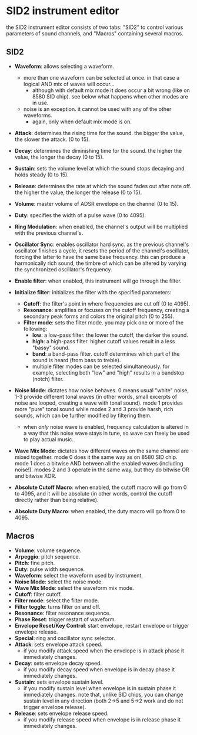 # SID2 instrument editor

the SID2 instrument editor consists of two tabs: "SID2" to control various parameters of sound channels, and "Macros" containing several macros.

## SID2

- **Waveform**: allows selecting a waveform.
  - more than one waveform can be selected at once. in that case a logical AND mix of waves will occur...
    - although with default mix mode it does occur a bit wrong (like on 8580 SID chip). see below what happens when other modes are in use.
  - noise is an exception. it cannot be used with any of the other waveforms.
    - again, only when default mix mode is on.
- **Attack**: determines the rising time for the sound. the bigger the value, the slower the attack. (0 to 15).
- **Decay**: determines the diminishing time for the sound. the higher the value, the longer the decay (0 to 15).
- **Sustain**: sets the volume level at which the sound stops decaying and holds steady (0 to 15).
- **Release**: determines the rate at which the sound fades out after note off. the higher the value, the longer the release (0 to 15).
- **Volume**: master volume of ADSR envelope on the channel (0 to 15).
- **Duty**: specifies the width of a pulse wave (0 to 4095).
- **Ring Modulation**: when enabled, the channel's output will be multiplied with the previous channel's.
- **Oscillator Sync**: enables oscillator hard sync. as the previous channel's oscillator finishes a cycle, it resets the period of the channel's oscillator, forcing the latter to have the same base frequency. this can produce a harmonically rich sound, the timbre of which can be altered by varying the synchronized oscillator's frequency.

- **Enable filter**: when enabled, this instrument will go through the filter.
- **Initialize filter**: initializes the filter with the specified parameters:
  - **Cutoff**: the filter's point in where frequencies are cut off (0 to 4095).
  - **Resonance**: amplifies or focuses on the cutoff frequency, creating a secondary peak forms and colors the original pitch (0 to 255).
  - **Filter mode**: sets the filter mode. you may pick one or more of the following:
    - **low**: a low-pass filter. the lower the cutoff, the darker the sound.
    - **high**: a high-pass filter. higher cutoff values result in a less "bassy" sound.
    - **band**: a band-pass filter. cutoff determines which part of the sound is heard (from bass to treble).
    - multiple filter modes can be selected simultaneously. for example, selecting both "low" and "high" results in a bandstop (notch) filter.

- **Noise Mode**: dictates how noise behaves. 0 means usual "white" noise, 1-3 provide different tonal waves (in other words, small excerpts of noise are looped, creating a wave with tonal sound). mode 1 provides more "pure" tonal sound while modes 2 and 3 provide harsh, rich sounds, which can be further modified by filtering them.
  - when *only* noise wave is enabled, frequency calculation is altered in a way that this noise wave stays in tune, so wave can freely be used to play actual music.
- **Wave Mix Mode**: dictates how different waves on the same channel are mixed together. mode 0 does it the same way as on 8580 SID chip. mode 1 does a bitwise AND between all the enabled waves (including noise!). modes 2 and 3 operate in the same way, but they do bitwise OR and bitwise XOR. 

- **Absolute Cutoff Macro**: when enabled, the cutoff macro will go from 0 to 4095, and it will be absolute (in other words, control the cutoff directly rather than being relative).
- **Absolute Duty Macro**: when enabled, the duty macro will go from 0 to 4095.

## Macros

- **Volume**: volume sequence.
- **Arpeggio**: pitch sequence.
- **Pitch**: fine pitch.
- **Duty**: pulse width sequence.
- **Waveform**: select the waveform used by instrument.
- **Noise Mode**: select the noise mode.
- **Wave Mix Mode**: select the waveform mix mode.
- **Cutoff**: filter cutoff.
- **Filter mode**: select the filter mode.
- **Filter toggle**: turns filter on and off.
- **Resonance**: filter resonance sequence.
- **Phase Reset**: trigger restart of waveform.
- **Envelope Reset/Key Control**: start envelope, restart envelope or trigger envelope release.
- **Special**: ring and oscillator sync selector.
- **Attack**: sets envelope attack speed.
  - if you modify attack speed when the envelope is in attack phase it immediately changes.
- **Decay**: sets envelope decay speed.
  - if you modify decay speed when envelope is in decay phase it immediately changes.
- **Sustain**: sets envelope sustain level.
  - if you modify sustain level when envelope is in sustain phase it immediately changes. note that, unlike SID chips, you can change sustain level in any direction (both 2->5 and 5->2 work and do not trigger envelope release).
- **Release**: sets envelope release speed.
  - if you modify release speed when envelope is in release phase it immediately changes.
